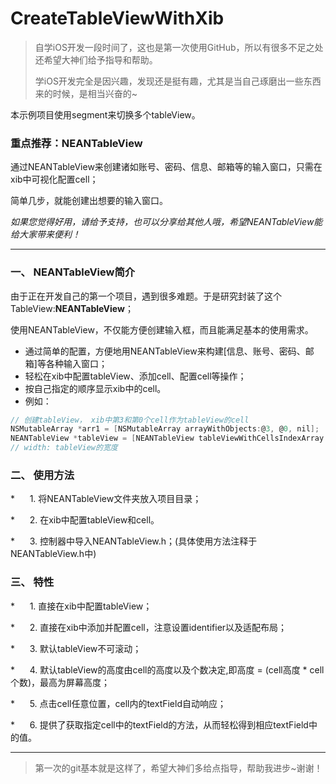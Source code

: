 # CreateTableViewWithXib

> 自学iOS开发一段时间了，这也是第一次使用GitHub，所以有很多不足之处还希望大神们给予指导和帮助。
>
> 学iOS开发完全是因兴趣，发现还是挺有趣，尤其是当自己琢磨出一些东西来的时候，是相当兴奋的~

本示例项目使用segment来切换多个tableView。



### **重点推荐：NEANTableView**

通过NEANTableView来创建诸如账号、密码、信息、邮箱等的输入窗口，只需在xib中可视化配置cell；

简单几步，就能创建出想要的输入窗口。

*如果您觉得好用，请给予支持，也可以分享给其他人哦，希望NEANTableView能给大家带来便利！*

------



### 一、 NEANTableView简介

由于正在开发自己的第一个项目，遇到很多难题。于是研究封装了这个TableView:**NEANTableView**；

使用NEANTableView，不仅能方便创建输入框，而且能满足基本的使用需求。

*	通过简单的配置，方便地用NEANTableView来构建[信息、账号、密码、邮箱]等各种输入窗口；
*	轻松在xib中配置tableView、添加cell、配置cell等操作；
*	按自己指定的顺序显示xib中的cell。
*	例如：

~~~objective-c
// 创建tableView， xib中第3和第0个cell作为tableView的cell
NSMutableArray *arr1 = [NSMutableArray arrayWithObjects:@3, @0, nil];
NEANTableView *tableView = [NEANTableView tableViewWithCellsIndexArray:arr1 width:w]; 
// width: tableView的宽度
~~~



### 二、 使用方法

*      1. 将NEANTableView文件夹放入项目目录；

*      2. 在xib中配置tableView和cell。

*      3. 控制器中导入NEANTableView.h；(具体使用方法注释于NEANTableView.h中)





### 三、 特性

*      1. 直接在xib中配置tableView；

*      2. 直接在xib中添加并配置cell，注意设置identifier以及适配布局；

*      3. 默认tableView不可滚动；

*      4. 默认tableView的高度由cell的高度以及个数决定,即高度 = (cell高度 * cell个数)，最高为屏幕高度；

*      5. 点击cell任意位置，cell内的textField自动响应；

*      6. 提供了获取指定cell中的textField的方法，从而轻松得到相应textField中的值。




------

> 第一次的git基本就是这样了，希望大神们多给点指导，帮助我进步~谢谢！